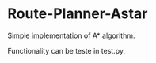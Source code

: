 # Route-Planner-Astar

Simple implementation of A* algorithm. 

Functionality can be teste in test.py.
